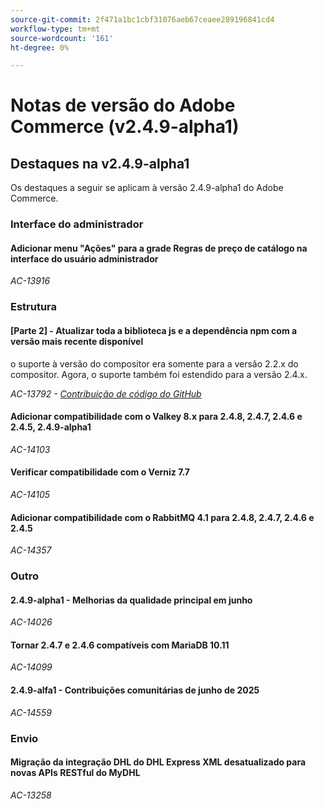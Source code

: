 ```yaml
---
source-git-commit: 2f471a1bc1cbf31076aeb67ceaee289196841cd4
workflow-type: tm+mt
source-wordcount: '161'
ht-degree: 0%

---
```

# Notas de versão do Adobe Commerce (v2.4.9-alpha1)

## Destaques na v2.4.9-alpha1

Os destaques a seguir se aplicam à versão 2.4.9-alpha1 do Adobe Commerce.

### Interface do administrador

#### Adicionar menu &quot;Ações&quot; para a grade Regras de preço de catálogo na interface do usuário administrador

_AC-13916_

### Estrutura

#### [Parte 2] - Atualizar toda a biblioteca js e a dependência npm com a versão mais recente disponível

o suporte à versão do compositor era somente para a versão 2.2.x do compositor. Agora, o suporte também foi estendido para a versão 2.4.x.

_AC-13792 - [Contribuição de código do GitHub](https://github.com/magento/magento2/commit/19844aa0)_

#### Adicionar compatibilidade com o Valkey 8.x para 2.4.8, 2.4.7, 2.4.6 e 2.4.5, 2.4.9-alpha1

_AC-14103_

#### Verificar compatibilidade com o Verniz 7.7

_AC-14105_

#### Adicionar compatibilidade com o RabbitMQ 4.1 para 2.4.8, 2.4.7, 2.4.6 e 2.4.5

_AC-14357_

### Outro

#### 2.4.9-alpha1 - Melhorias da qualidade principal em junho

_AC-14026_

#### Tornar 2.4.7 e 2.4.6 compatíveis com MariaDB 10.11

_AC-14099_

#### 2.4.9-alfa1 - Contribuições comunitárias de junho de 2025

_AC-14559_

### Envio

#### Migração da integração DHL do DHL Express XML desatualizado para novas APIs RESTful do MyDHL

_AC-13258_
